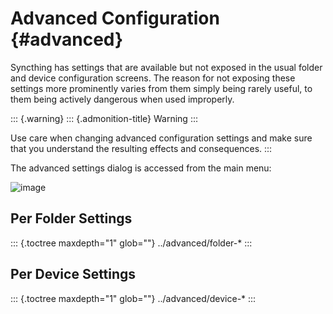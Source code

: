 Advanced Configuration {#advanced}
======================

Syncthing has settings that are available but not exposed in the usual
folder and device configuration screens. The reason for not exposing
these settings more prominently varies from them simply being rarely
useful, to them being actively dangerous when used improperly.

::: {.warning}
::: {.admonition-title}
Warning
:::

Use care when changing advanced configuration settings and make sure
that you understand the resulting effects and consequences.
:::

The advanced settings dialog is accessed from the main menu:

![image](advanced-settings.png)

Per Folder Settings
-------------------

::: {.toctree maxdepth="1" glob=""}
../advanced/folder-\*
:::

Per Device Settings
-------------------

::: {.toctree maxdepth="1" glob=""}
../advanced/device-\*
:::
